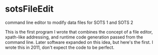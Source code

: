 # sotsFileEdit
command line editor to modify data files for SOTS 1 and SOTS 2

This is the first program I wrote that combines the concept of a file editor, xpath-like addressing, and runtime code generation passed from the command line. Later software expanded on this idea, but here's the first. I wrote this in 2011, don't expect the code to be perfect.